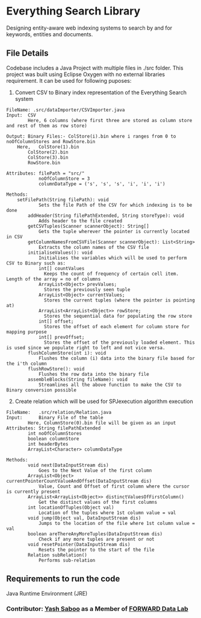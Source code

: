 # Everything Search Library
Designing entity-aware web indexing systems to search by and for keywords, entities and documents.

## File Details
Codebase includes a Java Project with multiple files in ./src folder. This project was built using Eclipse Oxygen with no external libraries requirement. It can be used for following puposes:

1. Convert CSV to Binary index representation of the Everything Search system
```
FileName: .src/dataImporter/CSVImporter.java
Input:	CSV
  		Here, 6 columns (where first three are stored as column store and rest of them as row store)

Output: Binary Files:- ColStore(i).bin where i ranges from 0 to noOfColumnStores and RowStore.bin
  	Here,   ColStore(1).bin
        ColStore(2).bin
        ColStore(3).bin
        RowStore.bin
        
Attributes:	filePath = "src/"
	      	noOfColumnStore = 3
	      	columnDataType = ('s', 's', 's', 'i', 'i', 'i')

Methods:
	setFilePath(String filePath): void
    		Sets the file Path of the CSV for which indexing is to be done
    	addHeader(String filePathExtended, String storeType): void
        	Adds header to the file created
        getCSVTuples(Scanner scannerObject): String[]
        	Gets the tuple wherever the pointer is currently located in CSV
        getColumnNamesFromCSVFile(Scanner scannerObject): List<String>
        	Extracts the column names of the CSV file
        initialiseValues(): void
        	Initialises the variables which will be used to perform CSV to Binary such as:
	        int[] countValues
	          Keeps the count of frequency of certain cell item. Length of the array = no of columns
	        ArrayList<Object> prevValues;
	          Stores the previously seen tuple
	        ArrayList<Object> currentValues;
	          Stores the current tuples (where the pointer is pointing at)
	        ArrayList<ArrayList<Object>> rowStore;
	          Stores the sequential data for populating the row store
	        int[] offset;
	          Stores the offset of each element for column store for mapping purpose
	        int[] prevOffset;
	          Stores the offset of the previously loaded element. This is used since we populate right to left and not vice versa.
      	flushColumnStore(int i): void
        	Flushes the column (i) data into the binary file based for the i'th column
      	flushRowStore(): void
        	Flushes the row data into the binary file
      	assembleBlocks(String fileName): void
        	Streamlines all the above function to make the CSV to Binary conversion possible
```

2. Create relation which will be used for SPJexecution algorithm execution
```
FileName: 	.src/relation/Relation.java
Input:		Binary File of the table
		Here, ColumnStore(0).bin file will be given as an input
Attributes:	String filePathExtended
		int noOfColumnStores
		boolean columnStore
		int headerBytes
		ArrayList<Character> columnDataType

Methods:
		void next(DataInputStream dis)
			Goes to the Next Value of the first column
		ArrayList<Object> currentPointerCountValueAndOffset(DataInputStream dis)
			Value, Count and Offset of first column where the cursor is currently present
		ArrayList<ArrayList<Object>> distinctValuesOfFirstColumn()
			Get the distinct values of the first columns
		int locationOfTuples(Object val)
			Location of the tuples where 1st column value = val
		void jump(Object val, DataInputStream dis)
			Jumps to the location of the file where 1st column value = val
		boolean areThereAnyMoreTuples(DataInputStream dis)
			Check if any more tuples are present or not
		void resetPointer(DataInputStream dis)
			Resets the pointer to the start of the file
		Relation subRelation()
			Performs sub-relation
```

## Requirements to run the code
Java Runtime Environment (JRE)

### Contributor: [Yash Saboo](https://github.com/yashsaboo) as a Member of [FORWARD Data Lab](http://www.forwarddatalab.org/)
